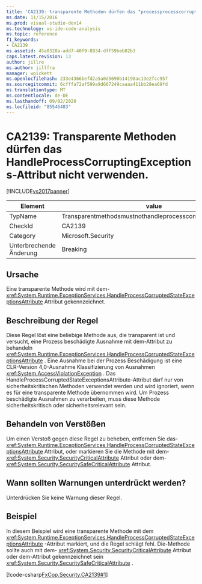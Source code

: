 ```yaml
---
title: 'CA2139: transparente Methoden dürfen das "processprocesscorruptingexceptions"-Attribut nicht verwenden | Microsoft-Dokumentation'
ms.date: 11/15/2016
ms.prod: visual-studio-dev14
ms.technology: vs-ide-code-analysis
ms.topic: reference
f1_keywords:
- CA2139
ms.assetid: 45a0328a-add7-40f9-8934-dff59beb02b3
caps.latest.revision: 13
author: jillre
ms.author: jillfra
manager: wpickett
ms.openlocfilehash: 233e4366befd2a5a0d5690b14198ac13e2fcc957
ms.sourcegitcommit: 6cfffa72af599a9d667249caaaa411bb28ea69fd
ms.translationtype: MT
ms.contentlocale: de-DE
ms.lasthandoff: 09/02/2020
ms.locfileid: "85546483"
---
```

# <a name="ca2139-transparent-methods-may-not-use-the-handleprocesscorruptingexceptions-attribute"></a>CA2139: Transparente Methoden dürfen das HandleProcessCorruptingExceptions-Attribut nicht verwenden.
[!INCLUDE[vs2017banner](../includes/vs2017banner.md)]

|Element|value|
|-|-|
|TypName|Transparentmethodsmustnothandleprocesscorruptingexceptions|
|CheckId|CA2139|
|Category|Microsoft.Security|
|Unterbrechende Änderung|Breaking|

## <a name="cause"></a>Ursache
 Eine transparente Methode wird mit dem- <xref:System.Runtime.ExceptionServices.HandleProcessCorruptedStateExceptionsAttribute> Attribut gekennzeichnet.

## <a name="rule-description"></a>Beschreibung der Regel
 Diese Regel löst eine beliebige Methode aus, die transparent ist und versucht, eine Prozess beschädigte Ausnahme mit dem-Attribut zu behandeln <xref:System.Runtime.ExceptionServices.HandleProcessCorruptedStateExceptionsAttribute> . Eine Ausnahme bei der Prozess Beschädigung ist eine CLR-Version 4,0-Ausnahme Klassifizierung von Ausnahmen <xref:System.AccessViolationException> . Das HandleProcessCorruptedStateExceptionsAttribute-Attribut darf nur von sicherheitskritischen Methoden verwendet werden und wird ignoriert, wenn es für eine transparente Methode übernommen wird. Um Prozess beschädigte Ausnahmen zu verarbeiten, muss diese Methode sicherheitskritisch oder sicherheitsrelevant sein.

## <a name="how-to-fix-violations"></a>Behandeln von Verstößen
 Um einen Verstoß gegen diese Regel zu beheben, entfernen Sie das- <xref:System.Runtime.ExceptionServices.HandleProcessCorruptedStateExceptionsAttribute> Attribut, oder markieren Sie die Methode mit dem- <xref:System.Security.SecurityCriticalAttribute> Attribut oder dem- <xref:System.Security.SecuritySafeCriticalAttribute> Attribut.

## <a name="when-to-suppress-warnings"></a>Wann sollten Warnungen unterdrückt werden?
 Unterdrücken Sie keine Warnung dieser Regel.

## <a name="example"></a>Beispiel
 In diesem Beispiel wird eine transparente Methode mit dem <xref:System.Runtime.ExceptionServices.HandleProcessCorruptedStateExceptionsAttribute> -Attribut markiert, und die Regel schlägt fehl. Die-Methode sollte auch mit dem- <xref:System.Security.SecurityCriticalAttribute> Attribut oder dem-Attribut gekennzeichnet sein <xref:System.Security.SecuritySafeCriticalAttribute> .

 [!code-csharp[FxCop.Security.CA2139#1](../snippets/csharp/VS_Snippets_CodeAnalysis/fxcop.security.ca2139/cs/ca2139.cs#1)]
